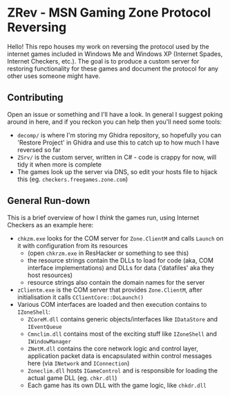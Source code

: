 # ZRev - MSN Gaming Zone Protocol Reversing
Hello! This repo houses my work on reversing the protocol used by the internet games included in Windows Me and Windows XP (Internet Spades, Internet Checkers, etc.). The goal is to produce a custom server for restoring functionality for these games and document the protocol for any other uses someone might have.

## Contributing
Open an issue or something and I'll have a look. In general I suggest poking around in here, and if you reckon you can help then you'll need some tools:
- `decomp/` is where I'm storing my Ghidra repository, so hopefully you can 'Restore Project' in Ghidra and use this to catch up to how much I have reversed so far
- `ZSrv/` is the custom server, written in C# - code is crappy for now, will tidy it when more is complete
- The games look up the server via DNS, so edit your hosts file to hijack this (eg. `checkers.freegames.zone.com`)

## General Run-down
This is a brief overview of how I *think* the games run, using Internet Checkers as an example here:
- `chkzm.exe` looks for the COM server for `Zone.ClientM` and calls `Launch` on it with configuration from its resources
  - (open `chkrzm.exe` in ResHacker or something to see this)
  - the resource strings contain the DLLs to load for code (aka, COM interface implementations) and DLLs for data ('datafiles' aka they host resources)
  - resource strings also contain the domain names for the server
- `zClientm.exe` is the COM server that provides `Zone.ClientM`, after initialisation it calls `CClientCore::DoLaunch()`
- Various COM interfaces are loaded and then execution contains to `IZoneShell`:
  - `ZCoreM.dll` contains generic objects/interfaces like `IDataStore` and `IEventQueue`
  - `Cmnclim.dll` contains most of the exciting stuff like `IZoneShell` and `IWindowManager`
  - `ZNetM.dll` contains the core network logic and control layer, application packet data is encapsulated within control messages here (via `INetwork` and `IConnection`)
  - `Zoneclim.dll` hosts `IGameControl` and is responsible for loading the actual game DLL (eg. `chkr.dll`)
  - Each game has its own DLL with the game logic, like `chkdr.dll`
